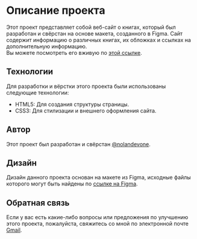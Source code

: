 # Описание проекта
Этот проект представляет собой веб-сайт о книгах, который был разработан и свёрстан на основе макета, созданного в Figma.
Сайт содержит информацию о различных книгах, их обложках и ссылках на дополнительную информацию. <br>
Вы можете посмотреть его вживую по [этой ссылке](https://nolandevone.github.io/thably/).

## Технологии
Для разработки и вёрстки этого проекта были использованы следующие технологии:

- HTML5: Для создания структуры страницы.
- CSS3: Для стилизации и внешнего оформления сайта.

## Автор
Этот проект был разработан и свёрстан [@nolandevone](https://github.com/nolandevone).

## Дизайн
Дизайн данного проекта основан на макете из Figma, исходные файлы которого могут быть найдены по [ссылке на Figma](https://www.figma.com/file/SZpllQvIuUE27P2s8pbRJQ/Thalby?node-id=0%3A1&mode=dev).

## Обратная связь
Если у вас есть какие-либо вопросы или предложения по улучшению этого проекта, пожалуйста, свяжитесь со мной по электронной почте [Gmail](raupovsamir084@gmail.com).
